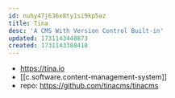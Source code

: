 ```yaml
---
id: nuhy47j636x8ty1si9kp5az
title: Tina
desc: 'A CMS With Version Control Built-in'
updated: 1731143448873
created: 1731143388418
---
```


- https://tina.io
- [[c.software.content-management-system]]
- repo: https://github.com/tinacms/tinacms